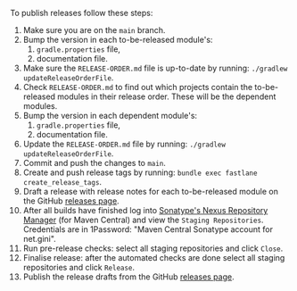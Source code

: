 To publish releases follow these steps:
1. Make sure you are on the `main` branch.
2. Bump the version in each to-be-released module's:
    1. `gradle.properties` file,
    2. documentation file.
3. Make sure the `RELEASE-ORDER.md` file is up-to-date by running: `./gradlew updateReleaseOrderFile`.
4. Check `RELEASE-ORDER.md` to find out which projects contain the to-be-released modules in their release order.
   These will be the dependent modules.
5. Bump the version in each dependent module's:
    1. `gradle.properties` file,
    2. documentation file.
6. Update the `RELEASE-ORDER.md` file by running: `./gradlew updateReleaseOrderFile`.
7. Commit and push the changes to `main`.
8. Create and push release tags by running: `bundle exec fastlane create_release_tags`.
9. Draft a release with release notes for each to-be-released module on the GitHub [releases page](https://github.com/gini/gini-mobile-android/releases).
10. After all builds have finished log into [Sonatype's Nexus Repository Manager](https://oss.sonatype.org/#welcome)
   (for Maven Central) and view the `Staging Repositories`. Credentials are in 1Password: "Maven Central Sonatype account for net.gini".
11. Run pre-release checks: select all staging repositories and click `Close`.
12. Finalise release: after the automated checks are done select all staging repositories and click `Release`.
13. Publish the release drafts from the GitHub [releases page](https://github.com/gini/gini-mobile-android/releases).
   